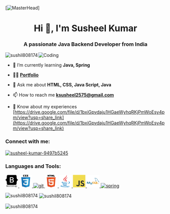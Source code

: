 
[![MasterHead]([https://www.freepik.com/free-vector/laptop-with-program-code-isometric-icon-software-development-programming-applications-dark-neon_4102879.htm#query=code&position=0&from_view=keyword&track=sph](https://img.freepik.com/free-vector/web-development-programmer-engineering-coding-website-augmented-reality-interface-screens-developer-project-engineer-programming-software-application-design-cartoon-illustration_107791-3863.jpg?size=626&ext=jpg&ga=GA1.1.342589347.1673950604&semt=sph))]
<h1 align="center">Hi 👋, I'm Susheel Kumar</h1>
<h3 align="center">A passionate Java Backend Developer from India</h3>
<img align="right" alt="Coding" width="400" src"https://content.wolfram.com/uploads/sites/39/2017/12/StereoVision-305px.gif">

<p align="left"> <img src="https://komarev.com/ghpvc/?username=sushil808174&label=Profile%20views&color=0e75b6&style=flat" alt="sushil808174" /> </p>

- 🌱 I’m currently learning **Java, Spring**

- 👨‍💻 <a href="https://sushil808174.github.io">**Portfolio**</a>

- 💬 Ask me about **HTML, CSS, Java Script, Java**

- 📫 How to reach me **ksusheel2575@gmail.com**

- 📄 Know about my experiences [https://drive.google.com/file/d/1bxiGpvdaju1HGaeWyhqRKjPmWoEsy4pm/view?usp=share_link](https://drive.google.com/file/d/1bxiGpvdaju1HGaeWyhqRKjPmWoEsy4pm/view?usp=share_link)

<h3 align="left">Connect with me:</h3>
<p align="left">
<a href="https://linkedin.com/in/susheel-kumar-9497b5245" target="blank"><img align="center" src="https://raw.githubusercontent.com/rahuldkjain/github-profile-readme-generator/master/src/images/icons/Social/linked-in-alt.svg" alt="susheel-kumar-9497b5245" height="30" width="40" /></a>
</p>

<h3 align="left">Languages and Tools:</h3>
<p align="left"> <a href="https://getbootstrap.com" target="_blank" rel="noreferrer"> <img src="https://raw.githubusercontent.com/devicons/devicon/master/icons/bootstrap/bootstrap-plain-wordmark.svg" alt="bootstrap" width="40" height="40"/> </a> <a href="https://www.w3schools.com/css/" target="_blank" rel="noreferrer"> <img src="https://raw.githubusercontent.com/devicons/devicon/master/icons/css3/css3-original-wordmark.svg" alt="css3" width="40" height="40"/> </a> <a href="https://git-scm.com/" target="_blank" rel="noreferrer"> <img src="https://www.vectorlogo.zone/logos/git-scm/git-scm-icon.svg" alt="git" width="40" height="40"/> </a> <a href="https://www.w3.org/html/" target="_blank" rel="noreferrer"> <img src="https://raw.githubusercontent.com/devicons/devicon/master/icons/html5/html5-original-wordmark.svg" alt="html5" width="40" height="40"/> </a> <a href="https://www.java.com" target="_blank" rel="noreferrer"> <img src="https://raw.githubusercontent.com/devicons/devicon/master/icons/java/java-original.svg" alt="java" width="40" height="40"/> </a> <a href="https://developer.mozilla.org/en-US/docs/Web/JavaScript" target="_blank" rel="noreferrer"> <img src="https://raw.githubusercontent.com/devicons/devicon/master/icons/javascript/javascript-original.svg" alt="javascript" width="40" height="40"/> </a> <a href="https://www.mysql.com/" target="_blank" rel="noreferrer"> <img src="https://raw.githubusercontent.com/devicons/devicon/master/icons/mysql/mysql-original-wordmark.svg" alt="mysql" width="40" height="40"/> </a> <a href="https://spring.io/" target="_blank" rel="noreferrer"> <img src="https://www.vectorlogo.zone/logos/springio/springio-icon.svg" alt="spring" width="40" height="40"/> </a> </p>

<p><img align="left" src="https://github-readme-stats.vercel.app/api/top-langs?username=sushil808174&show_icons=true&locale=en&layout=compact" alt="sushil808174" /></p>

<p>&nbsp;<img align="center" src="https://github-readme-stats.vercel.app/api?username=sushil808174&show_icons=true&locale=en" alt="sushil808174" /></p>

<p><img align="center" src="https://github-readme-streak-stats.herokuapp.com/?user=sushil808174&" alt="sushil808174" /></p>

